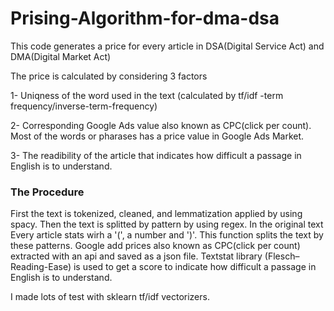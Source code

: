 # Prising-Algorithm-for-dma-dsa

This code generates a price for every article in DSA(Digital Service Act) and DMA(Digital Market Act)

The price is calculated by considering 3 factors

1- Uniqness of the word used in the text (calculated by tf/idf -term frequency/inverse-term-frequency)

2- Corresponding Google Ads value also known as CPC(click per count). Most of the words or pharases has a price value in Google Ads Market. 

3- The readibility of the article that indicates how difficult a passage in English is to understand.

### The Procedure

First the text is tokenized, cleaned, and lemmatization applied by using spacy. Then the text is splitted by pattern by using regex. In the original text Every article stats wirh a '(', a number and ')'. This function splits the text by these patterns. Google add prices also known as CPC(click per count) extracted with an api and saved as a json file. Textstat library (Flesch–Reading-Ease) is used to get a score to indicate how difficult a passage in English is to understand.

I made lots of test with sklearn tf/idf vectorizers. 
